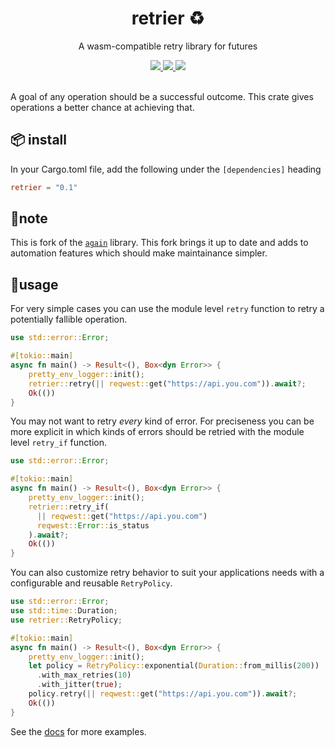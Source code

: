 <h1 align="center">
  retrier ♻️
</h1>

<p align="center">
   A wasm-compatible retry library for futures
</p>

<div align="center">
  <a href="https://github.com/ifiokjr/retrier/actions">
		<img src="https://github.com/ifiokjr/retrier/workflows/ci/badge.svg"/>
	</a>
  <a href="https://crates.io/crates/retrier">
		<img src="https://img.shields.io/crates/v/retrier"/>
	</a>
  <a href="http://docs.rs/retrier">
		<img src="https://docs.rs/retrier/badge.svg"/>
	</a>  
</div>

<br />

A goal of any operation should be a successful outcome. This crate gives operations a better chance at achieving that.

## 📦 install

In your Cargo.toml file, add the following under the `[dependencies]` heading

```toml
retrier = "0.1"
```

## 📝note

This is fork of the [`again`](https://github.com/softprops/again) library. This fork brings it up to date and adds to automation features which should make maintainance simpler.

## 🤸usage

For very simple cases you can use the module level `retry` function
to retry a potentially fallible operation.

```rust
use std::error::Error;

#[tokio::main]
async fn main() -> Result<(), Box<dyn Error>> {
    pretty_env_logger::init();
    retrier::retry(|| reqwest::get("https://api.you.com")).await?;
    Ok(())
}
```

You may not want to retry _every_ kind of error. For preciseness you can be more explicit in which kinds of errors should be retried with the module level `retry_if` function.

```rust
use std::error::Error;

#[tokio::main]
async fn main() -> Result<(), Box<dyn Error>> {
    pretty_env_logger::init();
    retrier::retry_if(
      || reqwest::get("https://api.you.com")
      reqwest::Error::is_status
    ).await?;
    Ok(())
}
```

You can also customize retry behavior to suit your applications needs
with a configurable and reusable `RetryPolicy`.

```rust
use std::error::Error;
use std::time::Duration;
use retrier::RetryPolicy;

#[tokio::main]
async fn main() -> Result<(), Box<dyn Error>> {
    pretty_env_logger::init();
    let policy = RetryPolicy::exponential(Duration::from_millis(200))
      .with_max_retries(10)
      .with_jitter(true);
    policy.retry(|| reqwest::get("https://api.you.com")).await?;
    Ok(())
}
```

See the [docs](http://docs.rs/retrier) for more examples.

